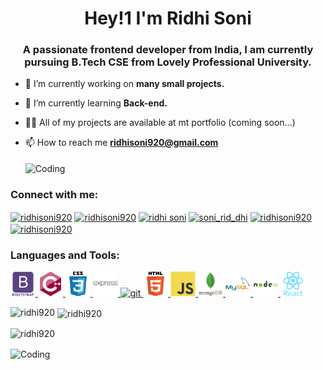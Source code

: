 <h1 align="center">Hey!1 I'm Ridhi Soni</h1>
<h3 align="center">A passionate frontend developer from India, I am currently pursuing B.Tech CSE from Lovely Professional University.</h3>

- 🔭 I’m currently working on **many small projects.**

- 🌱 I’m currently learning **Back-end.**

- 👨‍💻 All of my projects are available at mt portfolio (coming soon...)

- 📫 How to reach me **ridhisoni920@gmail.com**
<br><br><img align="center" alt="Coding" width="50%" src="https://miro.medium.com/max/1838/1*YPiPPohH5siJU6gR-ylUvQ.gif">
<h3 align="left">Connect with me:</h3>
<p align="left">
<a href="https://twitter.com/ridhisoni920" target="blank"><img align="center" src="https://raw.githubusercontent.com/rahuldkjain/github-profile-readme-generator/master/src/images/icons/Social/twitter.svg" alt="ridhisoni920" height="30" width="40" /></a>
<a href="https://linkedin.com/in/ridhisoni920" target="blank"><img align="center" src="https://raw.githubusercontent.com/rahuldkjain/github-profile-readme-generator/master/src/images/icons/Social/linked-in-alt.svg" alt="ridhisoni920" height="30" width="40" /></a>
<a href="https://fb.com/ridhi soni" target="blank"><img align="center" src="https://raw.githubusercontent.com/rahuldkjain/github-profile-readme-generator/master/src/images/icons/Social/facebook.svg" alt="ridhi soni" height="30" width="40" /></a>
<a href="https://instagram.com/soni_rid_dhi" target="blank"><img align="center" src="https://raw.githubusercontent.com/rahuldkjain/github-profile-readme-generator/master/src/images/icons/Social/instagram.svg" alt="soni_rid_dhi" height="30" width="40" /></a>
<a href="https://www.codechef.com/users/ridhisoni920" target="blank"><img align="center" src="https://cdn.jsdelivr.net/npm/simple-icons@3.1.0/icons/codechef.svg" alt="ridhisoni920" height="30" width="40" /></a>
<a href="https://www.hackerrank.com/ridhisoni920" target="blank"><img align="center" src="https://raw.githubusercontent.com/rahuldkjain/github-profile-readme-generator/master/src/images/icons/Social/hackerrank.svg" alt="ridhisoni920" height="30" width="40" /></a>
</p>

<h3 align="left">Languages and Tools:</h3>
<p align="left"> <a href="https://getbootstrap.com" target="_blank"> <img src="https://raw.githubusercontent.com/devicons/devicon/master/icons/bootstrap/bootstrap-plain-wordmark.svg" alt="bootstrap" width="40" height="40"/> </a> <a href="https://www.w3schools.com/cpp/" target="_blank"> <img src="https://raw.githubusercontent.com/devicons/devicon/master/icons/cplusplus/cplusplus-original.svg" alt="cplusplus" width="40" height="40"/> </a> <a href="https://www.w3schools.com/css/" target="_blank"> <img src="https://raw.githubusercontent.com/devicons/devicon/master/icons/css3/css3-original-wordmark.svg" alt="css3" width="40" height="40"/> </a> <a href="https://expressjs.com" target="_blank"> <img src="https://raw.githubusercontent.com/devicons/devicon/master/icons/express/express-original-wordmark.svg" alt="express" width="40" height="40"/> </a> <a href="https://git-scm.com/" target="_blank"> <img src="https://www.vectorlogo.zone/logos/git-scm/git-scm-icon.svg" alt="git" width="40" height="40"/> </a> <a href="https://www.w3.org/html/" target="_blank"> <img src="https://raw.githubusercontent.com/devicons/devicon/master/icons/html5/html5-original-wordmark.svg" alt="html5" width="40" height="40"/> </a> <a href="https://developer.mozilla.org/en-US/docs/Web/JavaScript" target="_blank"> <img src="https://raw.githubusercontent.com/devicons/devicon/master/icons/javascript/javascript-original.svg" alt="javascript" width="40" height="40"/> </a> <a href="https://www.mongodb.com/" target="_blank"> <img src="https://raw.githubusercontent.com/devicons/devicon/master/icons/mongodb/mongodb-original-wordmark.svg" alt="mongodb" width="40" height="40"/> </a> <a href="https://www.mysql.com/" target="_blank"> <img src="https://raw.githubusercontent.com/devicons/devicon/master/icons/mysql/mysql-original-wordmark.svg" alt="mysql" width="40" height="40"/> </a> <a href="https://nodejs.org" target="_blank"> <img src="https://raw.githubusercontent.com/devicons/devicon/master/icons/nodejs/nodejs-original-wordmark.svg" alt="nodejs" width="40" height="40"/> </a> <a href="https://reactjs.org/" target="_blank"> <img src="https://raw.githubusercontent.com/devicons/devicon/master/icons/react/react-original-wordmark.svg" alt="react" width="40" height="40"/> </a> </p>

<p><img align="left" src="https://github-readme-stats.vercel.app/api/top-langs?username=ridhi920&show_icons=true&locale=en&layout=compact&theme=dark&hide_border=true" alt="ridhi920" /></p>

<p>&nbsp;<img align="center" src="https://github-readme-stats.vercel.app/api?username=ridhi920&show_icons=true&locale=en&theme=dark&hide_border=true" alt="ridhi920" /></p>

<p><img align="center" src="https://github-readme-streak-stats.herokuapp.com/?user=ridhi920&theme=dark&hide_border=true" alt="ridhi920" /></p>
<img align="center" alt="Coding" width="50%" src="https://thumbs.dreamstime.com/b/vector-cartoon-stick-figure-drawing-conceptual-illustration-angry-man-businessman-working-computer-watching-network-168601727.jpg"/>

